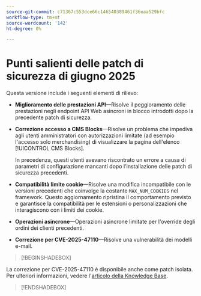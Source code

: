 ```yaml
---
source-git-commit: c71367c553dce66c146540389461f36eaa529bfc
workflow-type: tm+mt
source-wordcount: '142'
ht-degree: 0%

---
```

# Punti salienti delle patch di sicurezza di giugno 2025

Questa versione include i seguenti elementi di rilievo:

* **Miglioramento delle prestazioni API**—Risolve il peggioramento delle prestazioni negli endpoint API Web asincroni in blocco introdotti dopo la precedente patch di sicurezza.<!-- AC-14078 -->

* **Correzione accesso a CMS Blocks**—Risolve un problema che impediva agli utenti amministratori con autorizzazioni limitate (ad esempio l&#39;accesso solo merchandising) di visualizzare la pagina dell&#39;elenco [!UICONTROL CMS Blocks].

  In precedenza, questi utenti avevano riscontrato un errore a causa di parametri di configurazione mancanti dopo l&#39;installazione delle patch di sicurezza precedenti.<!-- AC-14087 -->

* **Compatibilità limite cookie**—Risolve una modifica incompatibile con le versioni precedenti che coinvolge la costante `MAX_NUM_COOKIES` nel framework. Questo aggiornamento ripristina il comportamento previsto e garantisce la compatibilità per le estensioni o personalizzazioni che interagiscono con i limiti dei cookie.<!-- AC-14475 -->

* **Operazioni asincrone**—Operazioni asincrone limitate per l&#39;override degli ordini dei clienti precedenti.<!-- AC-13917 -->

* **Correzione per CVE-2025-47110**—Risolve una vulnerabilità dei modelli e-mail.<!-- AC-14695 -->

>[!BEGINSHADEBOX]

La correzione per CVE-2025-47110 è disponibile anche come patch isolata. Per ulteriori informazioni, vedere l&#39;[articolo della Knowledge Base](https://experienceleague.adobe.com/it/docs/commerce-knowledge-base/kb/troubleshooting/known-issues-patches-attached/security-update-available-for-adobe-commerce-apsb25-50).

>[!ENDSHADEBOX]